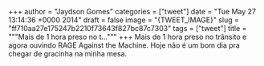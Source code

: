 
+++
author = "Jaydson Gomes"
categories = ["tweet"]
date = "Tue May 27 13:14:36 +0000 2014"
draft = false
image = "{TWEET_IMAGE}"
slug = "ff710aa27e175247b2210f73643f827bc87c7303"
tags = ["tweet"]
title = """Mais de 1 hora preso no t..."""
+++
Mais de 1 hora preso no trânsito e agora ouvindo RAGE Against the Machine. Hoje não é um bom dia pra chegar de gracinha na minha mesa.
